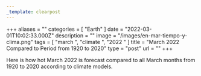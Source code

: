 ```yaml
---
_template: clearpost
---
```



+++
aliases = ""
categories = [ "Earth" ]
date = "2022-03-01T10:02:33.000Z"
description = ""
image = "/images/en-mar-tiempo-y-clima.png"
tags = [ "march ", "climate ", "2022 " ]
title = "March 2022 Compared to Period from 1920 to 2020"
type = "post"
url = ""
+++


Here is how hot March 2022 is forecast compared to all March months from 1920 to 2020 according to climate models.

